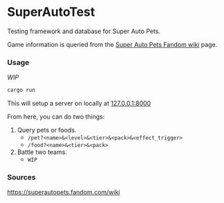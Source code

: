 # SuperAutoTest
Testing framework and database for Super Auto Pets.

Game information is queried from the [Super Auto Pets Fandom wiki](https://superautopets.fandom.com/wiki) page.

### Usage
*WIP*
```bash
cargo run
```

This will setup a server on locally at [127.0.0.1:8000](http://127.0.0.1:8000)

From here, you can do two things:
1. Query pets or foods.
    * `/pet?<name>&<level>&<tier>&<pack>&<effect_trigger>`
    * `/food?<name>&<tier>&<pack>`
2. Battle two teams.
    * `WIP`

### Sources
https://superautopets.fandom.com/wiki
